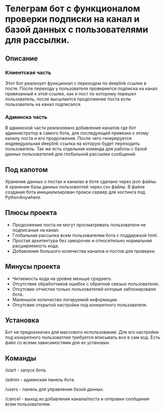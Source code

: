 # Телеграм бот с функционалом проверки подписки на канал и базой данных с пользователями для рассылки.
## Описание
### Клиентская часть
Этот бот реализует функционал с переходом по deeplink ссылке в посте. После перехода у пользователя проверяется подписка на канал привязанный к этой ссылке, как и пост по которому перешел пользователь, после высылается продолжение поста если пользователь на канал подписался.
### Админска часть 
В админской части реализовано добавление каналов где бот администротор в самого бота, для последующей привязки к этому каналу поста и его продолжения. После чего генерируется индиведуальная deeplink ссылка на которую будет переходить пользователь.
Так же есть отдельная команда для работы с базой данных пользователей для глобальной рассылки сообщений.
## Под капотом
Хранение данных о постах и каналах в боте сделано через json файлы. А хранение базы данных пользоватлей через csv файлы.
В файле создания бота инициализирован прокси сервер для хостинга под PythonAnywhere.
## Плюсы проекта
- Продолжение поста не могут просматривать пользователи не подписаные на канал.
- Глобальная рассылка всем пользователям бота c поддержкой html.
- Простая архитектура без заморочек и относительно нормальная расширяемость кода.
- Добавление большого количества каналов и постов для проверки.
## Минусы проекта
- Читаемость кода на уровне меньше среднего.
- Отсутствие обработчиков ошибок с обратной связью пользователю.
- Отсутсвие отчистки только пользователей которые заблокировали бота.
- Маленькое количество логируемой информации.
- Отсутсвие открытой настройки под конкретного пользователя.
## Установка 
Бот не предназначен для массового использования. Для его настройки под конкретного пользоватлея требуется вписывать все в сам код. Есть файл со всеми зависимостями для их установки.
## Команды
/start - запуск бота.

/admin - админская панель бота.

/users - панель для управления базой данных.

/cancel - выход из добавления канала/поста и отправки сообщения всем пользователям.

